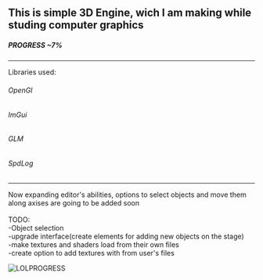 
<h2>This is simple 3D Engine, wich I am making while studing computer graphics</h2> 
<h5>PROGRESS ~7%</h5>
<hr>

Libraries used:
<h6>OpenGl</h6>
<h6>ImGui</h6>
<h6>GLM</h6>
<h6>SpdLog</h6>
<hr>
<p>Now expanding editor's abilities, options to select objects and move them along axises are going to be added soon <br> 
<br>
TODO: <br>
-Object selection <br>
-upgrade interface(create elements for adding new objects on the stage) <br>
-make textures and shaders load from their own files <br>
-create option to add textures with from user's files </p> 



![LOLPROGRESS](https://github.com/YGonzoY/EgorkaEngine/assets/113133979/83c9df72-886b-4871-aba9-7d3634bc0ca8)
